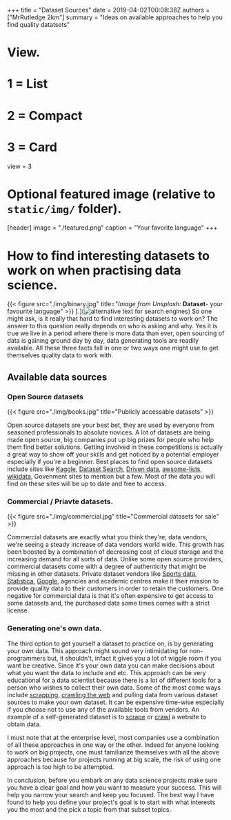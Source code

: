 +++
title = "Dataset Sources"
date = 2019-04-02T00:08:38Z
authors = ["MrRutledge 2km"]
summary = "Ideas on available approaches to help you find quality datatsets"

# View.
#   1 = List
#   2 = Compact
#   3 = Card
view = 3

# Optional featured image (relative to `static/img/` folder).
[header]
image = "./featured.png"
caption = "Your favorite language"
+++


# How to find interesting datasets to work on when practising data science.

{{< figure src="./img/binary.jpg" title="_Image from Unsplash:_  **Dataset**- your favourite language" >}}
[.](![alternative text for search engines](./img/featured.png))
So one might ask, is it really that hard to find interesting datasets to work on? The answer to this question really depends on who is asking and why. Yes it is true we live in a period where there is more data than ever, open sourcing of data is gaining ground day by day, data generating tools are readily available. All these three facts fall in one or two ways one might use to get themselves quality data to work with.

## Available data sources 

### Open Source datasets

{{< figure src="./img/books.jpg" title="Publicly accessable datasets" >}}

Open source datasets are your best bet, they are used by everyone from seasoned professionals to absolute novices. A lot of datasets are being made open source, big companies put up big prizes for people who help them find better solutions. Getting involved in these competitions is actually a great way to show off your skills and get noticed by a potential employer especially if you're a beginner. Best places to find open source datasets include sites like [Kaggle](https://www.kaggle.com/data), [Dataset Search](https://toolbox.google.com/datasetsearch), [Driven data](https://www.drivendata.org/), [awsome-lists](https://github.com/awesomedata/awesome-public-datasets), [wikidata](https://www.wikidata.org/wiki/Wikidata:Tools/For_programmers), Govenment sites to mention but a few. Most of the data you will find on these sites will be up to date and free to access.

### Commercial / Priavte datasets.

{{< figure src="./img/commercial.jpg" title="Commercial datasets for sale" >}}

Commercial datasets are exactly what you think they're; data vendors, we're seeing a steady increase of data vendors world wide. This growth has been boosted by a combination of decreasing cost of cloud storage and the increasing demand for all sorts of data. Unlike some open source providers, commercial datasets come with a degree of authenticity that might be missing in other datasets. Private dataset vendors like [Sports data](https://www.sportsdata.ag/), [Statistica](https://www.statista.com/), [Google](https://cloud.google.com/commercial-datasets/), agencies and academic centres make it their mission to provide quality data to their customers in order to retain the customers. One negative for commercial data is that it's often expensive to get access to some datasets and, the purchased data some times comes with a strict license. 

### Generating one's own data.

The third option to get yourself a dataset to practice on, is by generating your own data. This approach might sound very intimidating for non-programmers but, it shouldn't, infact it gives you a lot of wiggle room if you want be creative. Since it's your own data you can make decisions about what you want the data to include and etc. This approach can be very educational for a data scientist because there is a lot of different tools for a person who wishes to collect their own data. Some of the most come ways include [scrapping](https://en.wikipedia.org/wiki/Data_scraping), [crawling the web](https://en.wikipedia.org/wiki/Web_crawler) and pulling data from various dataset sources to make your own dataset. It can be expensive time-wise especially if you choose not to use any of the available tools from vendors. An example of a self-generated dataset is to [scrape](https://en.wikipedia.org/wiki/Data_scraping) or [crawl](https://en.wikipedia.org/wiki/Web_crawler) a website to obtain data.

I must note that at the enterprise level, most companies use a combination of all these approaches in one way or the other. Indeed for anyone looking to work on big projects, one must familiarize themselves with all the above approaches because for projects running at big scale, the risk of using one approach is too high to be attempted.

In conclusion, before you embark on any data science projects make sure you have a clear goal and how you want to measure your success. This will help you narrow your search and keep you focused.
The best way I have found to help you define your project's goal is to start with what interests you the most and the pick a topic from that subset topics.  
